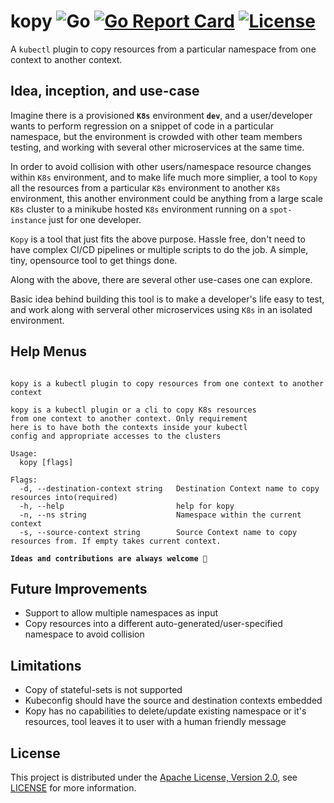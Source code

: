 # kopy ![Go](https://github.com/TejaBeta/kopy/workflows/Go/badge.svg) [![Go Report Card](https://goreportcard.com/badge/github.com/tejabeta/kopy)](https://goreportcard.com/report/github.com/tejabeta/kopy) [![License](https://img.shields.io/badge/License-Apache%202.0-green.svg)](./LICENSE)

A `kubectl` plugin to copy resources from a particular namespace from one context to another context.

## Idea, inception, and use-case

Imagine there is a provisioned **`K8s`** environment **`dev`**, and a user/developer wants to perform regression on a snippet of code in a particular namespace, but the environment is crowded with other team members testing, and working with several other microservices at the same time.

In order to avoid collision with other users/namespace resource changes within `K8s` environment, and to make life much more simplier, a tool to `Kopy` all the resources from a particular `K8s` environment to another `K8s` environment, this another environment could be anything from a large scale `K8s` cluster to a minikube hosted `K8s` environment running on a `spot-instance` just for one developer.

`Kopy` is a tool that just fits the above purpose. Hassle free, don't need to have complex CI/CD pipelines or multiple scripts to do the job. A simple, tiny, opensource tool to get things done.

Along with the above, there are several other use-cases one can explore.

Basic idea behind building this tool is to make a developer's life easy to test, and work along with serveral other microservices using `K8s` in an isolated environment. 

## Help Menus

```

kopy is a kubectl plugin to copy resources from one context to another context

kopy is a kubectl plugin or a cli to copy K8s resources
from one context to another context. Only requirement
here is to have both the contexts inside your kubectl 
config and appropriate accesses to the clusters

Usage:
  kopy [flags]

Flags:
  -d, --destination-context string   Destination Context name to copy resources into(required)
  -h, --help                         help for kopy
  -n, --ns string                    Namespace within the current context
  -s, --source-context string        Source Context name to copy resources from. If empty takes current context.

```

**`Ideas and contributions are always welcome 💪`**

## Future Improvements
- Support to allow multiple namespaces as input
- Copy resources into a different auto-generated/user-specified namespace to avoid collision

## Limitations
- Copy of stateful-sets is not supported
- Kubeconfig should have the source and destination contexts embedded
- Kopy has no capabilities to delete/update existing namespace or it's resources, tool leaves it to user with a human friendly message

## License
This project is distributed under the [Apache License, Version 2.0](http://www.apache.org/licenses/LICENSE-2.0), see [LICENSE](./LICENSE) for more information.
